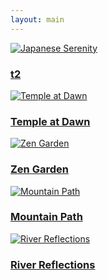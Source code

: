 ```yaml
---
layout: main
---
```

<div class="photo-gallery">
  <a href="/flowers/photo1/" class="photo-item">
    <img src="/assets/flower1.jpg" alt="Japanese Serenity">
    <div class="photo-overlay">
      <h3>t2</h3>
    </div>
  </a>
  <a href="/flowers/photo2/" class="photo-item">
    <img src="/assets/flower2.jpg" alt="Temple at Dawn">
    <div class="photo-overlay">
      <h3>Temple at Dawn</h3>
    </div>
  </a>
  <a href="/flowers/photo3/" class="photo-item">
    <img src="/assets/flower3.jpg" alt="Zen Garden">
    <div class="photo-overlay">
      <h3>Zen Garden</h3>
    </div>
  </a>
  <a href="/flowers/photo4/" class="photo-item">
    <img src="/assets/flower4.jpg" alt="Mountain Path">
    <div class="photo-overlay">
      <h3>Mountain Path</h3>
    </div>
  </a>
  <a href="/flowers/photo5/" class="photo-item">
    <img src="/assets/flowers.jpg" alt="River Reflections">
    <div class="photo-overlay">
      <h3>River Reflections</h3>
    </div>
  </a>
</div>

